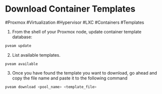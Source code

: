 # Download Container Templates
#Proxmox #Virtualization #Hypervisor #LXC #Containers #Templates

1. From the shell of your Proxmox node, update container template database:
```bash
pveam update
```

2. List available templates.
```
pveam available
```

3. Once you have found the template you want to download, go ahead and copy the file name and paste it to the following command
```bash
pveam download <pool_name> <template_file>
```
